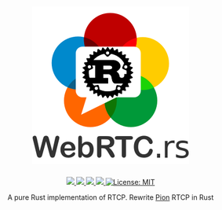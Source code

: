 <h1 align="center">
 <a href="https://webrtc.rs"><img src="./doc/webrtc.rs.png" alt="WebRTC.rs"></a>
 <br>
</h1>
<p align="center">
 <a href="https://github.com/webrtc-rs/rtcp/actions"> 
  <img src="https://github.com/webrtc-rs/rtcp/workflows/Cargo/badge.svg">
 </a> 
 <a href="https://codecov.io/gh/webrtc-rs/rtcp"> 
  <img src="https://codecov.io/gh/webrtc-rs/rtcp/branch/main/graph/badge.svg">
 </a>
 <a href="https://deps.rs/repo/github/webrtc-rs/rtcp"> 
  <img src="https://deps.rs/repo/github/webrtc-rs/rtcp/status.svg">
 </a>
 <a href="https://docs.rs/webrtc-rtcp"> 
  <img src="https://docs.rs/webrtc-rtcp/badge.svg">
 </a>
 <a href="https://github.com/webrtc-rs/rtcp/blob/master/LICENSE">
  <img src="https://img.shields.io/badge/License-MIT-yellow.svg" alt="License: MIT">
 </a>
</p>
<p align="center">
 A pure Rust implementation of RTCP. Rewrite <a href="https://Pion.ly">Pion</a> RTCP in Rust
</p>
